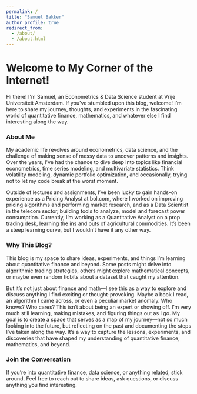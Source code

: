 ```yaml
---
permalink: /
title: "Samuel Bakker"
author_profile: true
redirect_from: 
  - /about/
  - /about.html
---
```


# Welcome to My Corner of the Internet!

Hi there! I'm Samuel, an Econometrics & Data Science student at Vrije Universiteit Amsterdam. If you’ve stumbled upon this blog, welcome! I’m here to share my journey, thoughts, and experiments in the fascinating world of quantitative finance, mathematics, and whatever else I find interesting along the way.

### About Me  
My academic life revolves around econometrics, data science, and the challenge of making sense of messy data to uncover patterns and insights. Over the years, I've had the chance to dive deep into topics like financial econometrics, time series modeling, and multivariate statistics. Think volatility modeling, dynamic portfolio optimization, and occasionally, trying not to let my code break at the worst moment.

Outside of lectures and assignments, I’ve been lucky to gain hands-on experience as a Pricing Analyst at bol.com, where I worked on improving pricing algorithms and performing market research, and as a Data Scientist in the telecom sector, building tools to analyze, model and forecast power consumption. Currently, I’m working as a Quantitative Analyst on a prop trading desk, learning the ins and outs of agricultural commodities. It’s been a steep learning curve, but I wouldn’t have it any other way.

### Why This Blog? 
This blog is my space to share ideas, experiments, and things I’m learning about quantitative finance and beyond. Some posts might delve into algorithmic trading strategies, others might explore mathematical concepts, or maybe even random tidbits about a dataset that caught my attention.

But it’s not just about finance and math—I see this as a way to explore and discuss anything I find exciting or thought-provoking. Maybe a book I read, an algorithm I came across, or even a peculiar market anomaly. Who knows? Who cares?
This isn’t about being an expert or showing off. I’m very much still learning, making mistakes, and figuring things out as I go. My goal is to create a space that serves as a map of my journey—not so much looking into the future, but reflecting on the past and documenting the steps I’ve taken along the way. It’s a way to capture the lessons, experiments, and discoveries that have shaped my understanding of quantitative finance, mathematics, and beyond.

### Join the Conversation  

If you’re into quantitative finance, data science, or anything related, stick around. Feel free to reach out to share ideas, ask questions, or discuss anything you find interesting.